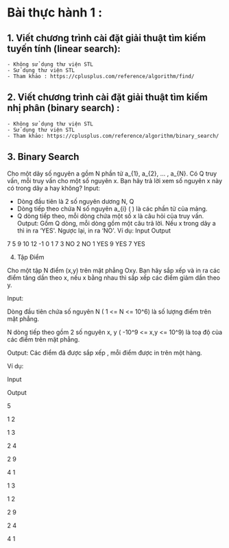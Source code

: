 # Bài thực hành 1 :

## 1. Viết chương trình cài đặt giải thuật tìm kiếm tuyến tính (linear search):
    - Không sử dụng thư viện STL
    - Sử dụng thư viện STL
    - Tham khảo : https://cplusplus.com/reference/algorithm/find/
## 2. Viết chương trình cài đặt giải thuật tìm kiếm nhị phân (binary search) :
    - Không sử dụng thư viện STL
    - Sử dụng thư viện STL
    - Tham khảo: https://cplusplus.com/reference/algorithm/binary_search/
## 3. Binary Search
Cho một dãy số nguyên a gồm N phần tử a_{1}, a_{2}, … , a_{N}.
Có Q truy vấn, mỗi truy vấn cho một số nguyên x. Bạn hãy trả lời xem số nguyên x này có trong dãy a hay không?
Input:
 - Dòng đầu tiên là 2 số nguyên dương N, Q 
 - Dòng tiếp theo chứa N số nguyên a_{i} ( ) là các phần tử của mảng.
- Q dòng tiếp theo, mỗi dòng chứa một số x là câu hỏi của truy vấn.
Output:
Gồm Q dòng, mỗi dòng gồm một câu trả lời. Nếu x trong dãy a thì in ra ‘YES'. Ngược lại, in ra ‘NO'.
Ví dụ:
Input                  Output

7 5
9 10 12 -1 0 1 7
3                      NO
2                      NO
1                      YES
9                      YES
7                      YES

4. Tập Điểm

Cho một tập N điểm (x,y) trên mặt phẳng Oxy. Bạn hãy sắp xếp và in ra các điểm tăng dần theo x, nếu x bằng nhau thì sắp xếp các điểm giảm dần theo y.

 Input: 

Dòng đầu tiên chứa số nguyên N ( 1 <= N <= 10^6) là số lượng điểm trên mặt phẳng.

N dòng tiếp theo gồm 2 số nguyên x, y ( -10^9 <= x,y <= 10^9) là toạ độ của các điểm trên mặt phẳng.

Output:   Các điểm đã được sắp xếp , mỗi điểm được in trên một hàng.

Ví dụ:

Input

Output

5

1 2

1 3

2 4

2 9

4 1

1 3

1 2

2 9

2 4

4 1

